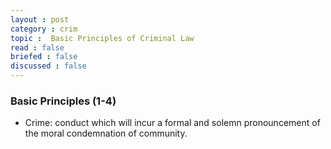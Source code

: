 ```yaml
---
layout : post
category : crim
topic :  Basic Principles of Criminal Law
read : false
briefed : false
discussed : false
---
```


### Basic Principles (1-4)

 - Crime: conduct which will incur a formal and solemn pronouncement of the moral condemnation of community.
